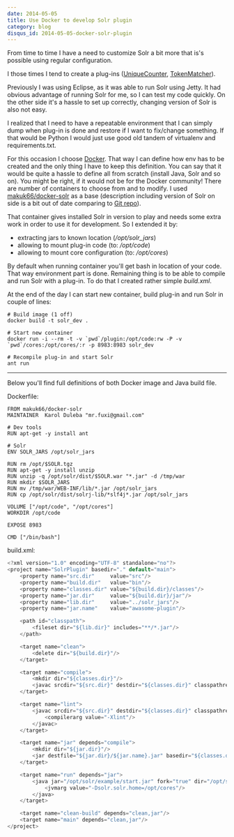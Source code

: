 ```yaml
---
date: 2014-05-05
title: Use Docker to develop Solr plugin
category: blog
disqus_id: 2014-05-05-docker-solr-plugin
---
```


From time to time I have a need to customize Solr a bit more that is's possible using regular configuration.

I those times I tend to create a plug-ins ([UniqueCounter](https://github.com/mrfuxi/UniqueCounter), [TokenMatcher](https://github.com/mrfuxi/TokenMatcher)).

Previously I was using Eclipse, as it was able to run Solr using Jetty. It had obvious advantage of running Solr for me, so I can test my code quickly. On the other side it's a hassle to set up correctly, changing version of Solr is also not easy.

I realized that I need to have a repeatable environment that I can simply dump when plug-in is done and restore if I want to fix/change something. If that would be Python I would just use good old tandem of virtualenv and requirements.txt.

For this occasion I choose [Docker](https://www.docker.io/). That way I can define how env has to be created and the only thing I have to keep this definition. You can say that it would be quite a hassle to define all from scratch (install Java, Solr and so on). You might be right, if it would not be for the Docker community! There are number of containers to choose from and to modify. I used [makuk66/docker-solr](https://index.docker.io/u/makuk66/docker-solr/) as a base (description including version of Solr on side is a bit out of date comparing to [Git repo](https://github.com/makuk66/docker-solr/blob/master/Dockerfile)).

That container gives installed Solr in version to play and needs some extra work in order to use it for development. So I extended it by:

- extracting jars to known location (*/opt/solr_jars*)
- allowing to mount plug-in code (to: */opt/code*)
- allowing to mount core configuration (to: */opt/cores*)

By default when running container you'll get bash in location of your code.
That way environment part is done. Remaining thing is to be able to compile and run Solr with a plug-in. To do that I created rather simple *build.xml*.

At the end of the day I can start new container, build plug-in and run Solr in couple of lines:

```shell
# Build image (1 off)
docker build -t solr_dev .

# Start new container
docker run -i --rm -t -v `pwd`/plugin:/opt/code:rw -P -v `pwd`/cores:/opt/cores/:r -p 8983:8983 solr_dev

# Recompile plug-in and start Solr
ant run
```

---

Below you'll find full definitions of both Docker image and Java build file.

Dockerfile:
```docker
FROM makuk66/docker-solr
MAINTAINER  Karol Duleba "mr.fuxi@gmail.com"

# Dev tools
RUN apt-get -y install ant

# Solr
ENV SOLR_JARS /opt/solr_jars

RUN rm /opt/$SOLR.tgz
RUN apt-get -y install unzip
RUN unzip -q /opt/solr/dist/$SOLR.war "*.jar" -d /tmp/war
RUN mkdir $SOLR_JARS
RUN mv /tmp/war/WEB-INF/lib/*.jar /opt/solr_jars
RUN cp /opt/solr/dist/solrj-lib/*slf4j*.jar /opt/solr_jars

VOLUME ["/opt/code", "/opt/cores"]
WORKDIR /opt/code

EXPOSE 8983

CMD ["/bin/bash"]
```

build.xml:
```java
<?xml version="1.0" encoding="UTF-8" standalone="no"?>
<project name="SolrPlugin" basedir="." default="main">
    <property name="src.dir"     value="src"/>
    <property name="build.dir"   value="bin"/>
    <property name="classes.dir" value="${build.dir}/classes"/>
    <property name="jar.dir"     value="${build.dir}/jar"/>
    <property name="lib.dir"     value="../solr_jars"/>
    <property name="jar.name"    value="awasome-plugin"/>

    <path id="classpath">
        <fileset dir="${lib.dir}" includes="**/*.jar"/>
    </path>

    <target name="clean">
        <delete dir="${build.dir}"/>
    </target>

    <target name="compile">
        <mkdir dir="${classes.dir}"/>
        <javac srcdir="${src.dir}" destdir="${classes.dir}" classpathref="classpath" includeantruntime="false" debug="on"/>
    </target>

    <target name="lint">
        <javac srcdir="${src.dir}" destdir="${classes.dir}" classpathref="classpath" includeantruntime="false" debug="on">
            <compilerarg value="-Xlint"/>
        </javac>
    </target>

    <target name="jar" depends="compile">
        <mkdir dir="${jar.dir}"/>
        <jar destfile="${jar.dir}/${jar.name}.jar" basedir="${classes.dir}"/>
    </target>

    <target name="run" depends="jar">
        <java jar="/opt/solr/example/start.jar" fork="true" dir="/opt/solr/example/">
            <jvmarg value="-Dsolr.solr.home=/opt/cores"/>
        </java>
    </target>

    <target name="clean-build" depends="clean,jar"/>
    <target name="main" depends="clean,jar"/>
</project>
```
